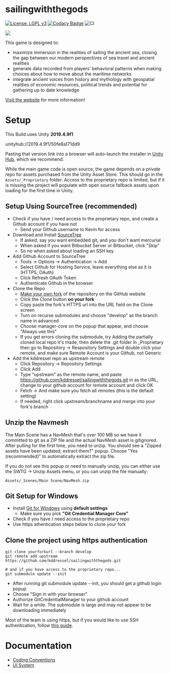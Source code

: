 sailingwiththegods
===================

[![License: LGPL v3](https://img.shields.io/badge/License-LGPL%20v3-blue.svg)](LICENSE) [![Codacy Badge](https://api.codacy.com/project/badge/Grade/ba9a42007847465d8bb80df93ad3dd77)](https://app.codacy.com/manual/kddressel/sailingwiththegods?utm_source=github.com&utm_medium=referral&utm_content=kddressel/sailingwiththegods&utm_campaign=Badge_Grade_Dashboard) ![CI](https://github.com/kddressel/sailingwiththegods/workflows/CI/badge.svg?branch=develop)

![](docs/images/screenshot.png)

This game is designed to:

* maximize immersion in the realities of sailing the ancient sea, closing the gap between our modern perspectives of sea travel and ancient realities
* generate data recorded from players’ behavioral patterns when making choices about how to move about the maritime networks
* integrate ancient voices from history and mythology with geospatial realities of economic resources, political trends and potential for gathering up to date knowledge

[Visit the website](https://scholarblogs.emory.edu/samothraciannetworks) for more information!

# Setup

This Build uses Unity **2019.4.9f1**

unityhub://2019.4.9f1/50fe8a171dd9

Pasting that version link into a browser will auto-launch the installer in [Unity Hub](https://unity3d.com/get-unity/download), which we recommend.

While the main game code is open source, the game depends on a private repo for assets purchased from the Unity Asset Store. This should go in the ```Assets/_Proprietary``` folder. Access to the proprietary repo is limited, but if it is missing the project will populate with open source fallback assets upon loading for the first time in Unity.

## Setup Using SourceTree (recommended)
* Check if you have / need access to the proprietary repo, and create a Github account if you have not
  * Send your Github username to Kevin for access
* Download and Install [SourceTree](https://www.sourcetreeapp.com/)
  * If asked, say you want embedded git, and you don't want mercurial
  * When asked if you want Bitbucket Server or Bitbucket, click "Skip"
  * So no when asked about loading an SSH key
* Add Github Account to SourceTree
  * Tools -> Options -> Authentication -> Add
  * Select Github for Hosting Service, leave everything else as it is (HTTPS, OAuth)
  * Click Refresh OAuth Token
  * Authenticate Github in the browser
* Clone the Repo
  * [Make your own fork](https://docs.github.com/en/get-started/quickstart/fork-a-repo) of the repository on the GitHub website
  * Click the Clone button **on your fork**
  * Copy paste the fork's HTTPS url into the URL field on the Clone screen
  * Turn on recurse submodules and choose "develop" as the branch name in advanced
  * Choose manager-core on the popup that appear, and choose "Always use this"
  * If you get errors cloning the submodule, try Adding the partially cloned local repo it's made, then delete the .git folder in \_Proprietary then go to Repository -> Respository Settings and double click your remote, and make sure Remote Account is your Github, not Generic
* Add the kddressel repo as upstream remote
  * Click Repository -> Repository Settings
  * Click Add
  * Type "upstream" as the remote name, and paste https://github.com/kddressel/sailingwiththegods.git in as the URL, change to your github account for remote account and click OK
  * Fetch -> And make sure you fetch all remotes (this is the default setting)
  * If needed, right click upstream/branchname and merge into your fork's branch

## Unzip the Navmesh

The Main Scene has a NavMesh that's over 100 MB so we have it committed to git as a ZIP file and the actual NavMesh asset is gitignored. After pulling for the first time, you need to unzip. You should see a "Zipped assets have been updated, extract them?" popup. Choose "Yes (recommended)" to automatically extract the zip file.

If you do not see this popup or need to manually unzip, you can either use the SWTG -> Unzip Assets menu, or you can unzip the file manually:

```Assets/_Scenes/Main Scene/NavMesh.zip```

## Git Setup for Windows

* Install [Git for Windows](https://git-scm.com/download/win) using **default settings**
  * Make sure you pick **"Git Credential Manager Core"**
* Check if you have / need access to the proprietary repo
* Use https athentication steps below to clone your fork

## Clone the project using https authentication

```
git clone yourforkurl --branch develop
git remote add upstream https://github.com/kddressel/sailingwiththegods.git

# and if you have access to the proprietary repo...
git submodule update --init
```

* After running git submodule update --init, you should get a github login popup
* Choose "Sign in with your browser"
* Authorize GitCredentialManager to your github account
* Wait for a while. The submodule is large and may not appear to be downloading immediately

Most of the team is using https, but if you would like to use SSH authentication, follow [this guide](docs/ssh-auth.md).


# Documentation

* [Coding Conventions](docs/coding-convention.md)
* [UI System](docs/ui-system.md)
